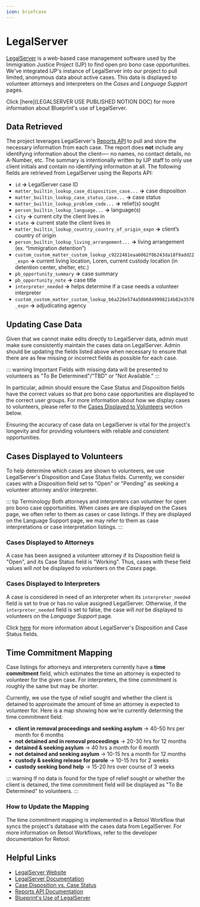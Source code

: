 ```yaml
---
icon: briefcase
---
```


# LegalServer

[LegalServer](https://www.legalserver.org) is a web-based case management software used by the Immigration Justice Project (IJP) to find open pro bono case opportunities. We've integrated IJP's instance of LegalServer into our project to pull limited, anonymous data about active cases. This data is displayed to volunteer attorneys and interpreters on the *Cases* and *Language Support* pages.

Click [here](LEGALSERVER USE PUBLISHED NOTION DOC) for more information about Blueprint's use of LegalServer.


## Data Retrieved

The project leverages LegalServer's [Reports API](https://help.legalserver.org/article/1751-reports-api) to pull and store the necessary information from each case. The report does **not** include any identifying information about the client—- no names, no contact details, no A-Number, etc. The summary is intentionally written by IJP staff to only use client initials and contain no identifying information at all. The following fields are retrieved from LegalServer using the Reports API:

- `id` **→** LegalServer case ID
- `matter_builtin_lookup_case_disposition_case...` **→** case disposition 
- `matter_builtin_lookup_case_status_case...` **→** case status 
- `matter_builtin_lookup_problem_code...` **→** relief(s) sought
- `person_builtin_lookup_language...` **→** language(s)
- `city` **→** current city the client lives in 
- `state` **→** current state the client lives in
- `matter_builtin_lookup_country_country_of_origin_expn` **→** client’s country of origin
- `person_builtin_lookup_living_arrangement...` **→** living arrangement (ex. “Immigration detention”)
- `custom_custom_matter_custom_lookup_c9222481eaa6062f0b243da18f9add22_expn` **→** current living location, Loren, current custody location (in detention center, shelter, etc.)
- `pb_opportunity_summary` **→** case summary
- `pb_opportunity_note` **→** case title
- `interpreter_needed` **→** helps determine if a case needs a volunteer interpreter
- `custom_custom_matter_custom_lookup_b6a226e574a50b6849998214b82e3570_expn` **→** adjudicating agency 

## Updating Case Data

Given that we cannot make edits directly to LegalServer data, admin must make sure consistently maintain the cases data on LegalServer. Admin should be updating the fields listed above when necessary to ensure that there are as few missing or incorrect fields as possible for each case. 

::: warning Important
    Fields with missing data will be presented to volunteers as "To Be Determined"/"TBD" 
    or "Not Available."
:::

In particular, admin should ensure the Case Status and Disposition fields have the correct values so that pro bono case opportunities are displayed to the correct user groups. For more information about how we display cases to volunteers, please refer to the [Cases Displayed to Volunteers](legalserver.md#cases-displayed-to-volunteers) section below.

Ensuring the accuracy of case data on LegalServer is vital for the project's longevity and for providing volunteers with reliable and consistent opportunities.

## Cases Displayed to Volunteers

To help determine which cases are shown to volunteers, we use LegalServer's Disposition and Case Status fields. Currently, we consider cases with a Disposition field set to "Open" or "Pending" as seeking a volunteer attorney and/or interpreter.

::: tip Terminology
    Both attorneys and interpreters can volunteer for open pro bono case opportunities. 
    When cases are are displayed on the Cases page, we often refer to them as cases or 
    case listings. If they are displayed on the Language Support page, we may refer to 
    them as case interpretations or case interpretation listings.
:::

### Cases Displayed to Attorneys

A case has been assigned a volunteer attorney if its Disposition field is "Open", and its Case Status field is "Working". Thus, cases with these field values will *not* be displayed to volunteers on the *Cases* page.


### Cases Displayed to Interpreters

A case is considered in need of an interpreter when its `interpreter_needed` field is set to true or has no value assigned LegalServer. Otherwise, if the `interpreter_needed` field is set to false, the case will *not* be displayed to volunteers on the *Language Support* page.


Click [here](https://help.legalserver.org/article/1632-disposition-and-case-status-compared) for more information about LegalServer's Disposition and Case Status fields.

## Time Commitment Mapping

Case listings for attorneys and interpreters currently have a **time commitment** field, which estimates the time an attorney is expected to volunteer for the given case. For interpreters, the time commitment is roughly the same but may be shorter. 

Currently, we use the type of relief sought and whether the client is detained to approximate the amount of time an attorney is expected to volunteer for. Here is a map showing how we're currently determing the time commitment field:

- **client in removal proceedings and seeking asylum** → 40-50 hrs per month for 6 months
- **not detained and in removal proceedings** → 20-30 hrs for 12 months
- **detained & seeking asylum** → 40 hrs a month for 6 month
- **not detained and seeking asylum** → 10-15 hrs a month for 12 months
- **custody & seeking release for parole** → 10-15 hrs for 2 weeks
- **custody seeking bond help** → 15-20 hrs over course of 3 weeks

::: warning
    If no data is found for the type of relief sought or whether the client is detained, 
    the time commitment field will be displayed as "To Be Determined" to volunteers.
:::

### How to Update the Mapping

The time commitment mapping is implemented in a Retool Workflow that syncs the project's database with the cases data from LegalServer. For more information on Retool Workflows, refer to the developer documentation for Retool.

## Helpful Links

- [LegalServer Website](https://help.legalserver.org)
- [LegalServer Documentation](https://apidocs.legalserver.org)
- [Case Disposition vs. Case Status](https://help.legalserver.org/article/1632-disposition-and-case-status-compared)
- [Reports API Documentation](https://help.legalserver.org/article/1751-reports-api)
- [Blueprint's Use of LegalServer]()